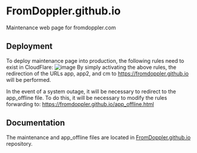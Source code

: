 # FromDoppler.github.io
Maintenance web page for fromdoppler.com

## Deployment
To deploy maintenance page into production, the following rules need to exist in CloudFlare:
![image](https://github.com/FromDoppler/FromDoppler.github.io/assets/11631812/7cbcb3e3-39c1-401f-938e-95abe2a7c34a)
By simply activating the above rules, the redirection of the URLs app, app2, and cm to https://fromdoppler.github.io will be performed.

In the event of a system outage, it will be necessary to redirect to the app_offline file. To do this, it will be necessary to modify the rules forwarding to: https://fromdoppler.github.io/app_offline.html

## Documentation
The maintenance and app_offline files are located in [FromDoppler.github.io](https://github.com/FromDoppler/FromDoppler.github.io) repository.
